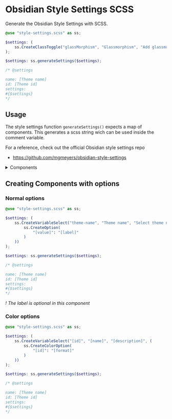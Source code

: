 # Obsidian Style Settings SCSS
Generate the Obsidian Style Settings with SCSS.

```scss
@use "style-settings.scss" as ss;

$settings: (
    ss.CreateClassToggle("glassMorphism", "Glassmorphism", "Add glassmorphism to your theme")
);

$settings: ss.generateSettings($settings);

/* @settings

name: [Theme name]
id: [Theme id]
settings:
#{$settings}
*/
```

## Usage
The style settings function `generateSettings()` expects a map of components. 
This generates a scss string wich can be used inside the comment variable.

For a reference, check out the official Obsidian style settings repo
- https://github.com/mgmeyers/obsidian-style-settings 

<details>
<summary>
Components
</summary>

## Components
### Heading
`CreateHeading($id, $title, $description, $level: 1, $collapsed: true)`
### Class Toggle
`CreateClassToggle($id, $title, $description)`
### Class Select
`CreateClassSelect($id, $title, $description, $default, $options, $allowEmpty: false)`
### Variable Text
`CreateVariableText($id, $title, $description, $default)`
### Variable Number
`CreateVariableNumber($id, $title, $description, $default, $format: px)`
### Variable Number Slider
`CreateVariableNumberSlider($id, $title, $description, $default, $min, $max, $step: 1, $format: px)`
### Variable Select
`CreateVariableSelect($id, $title, $description, $default, $options)`
### Variable Color
`CreateVariableColor($id, $title, $description, $default, $options, $opacity: false, $format: hex)`
</details>


## Creating Components with options
### Normal options
```scss
@use "style-settings.scss" as ss;

$settings: (
    ss.CreateVariableSelect("theme-name", "Theme name", "Select theme name", (
        ss.CreateOption(
            "[value]": "[label]"
        )
    ))
);

$settings: ss.generateSettings($settings);

/* @settings

name: [Theme name]
id: [Theme id]
settings:
#{$settings}
*/
```

*! The label is optional in this component*
### Color options
```scss
@use "style-settings.scss" as ss;

$settings: (
    ss.CreateVariableSelect("[id]", "[name]", "[description]", (
        ss.CreateColorOption(
            "[id]": "[format]"
        )
    ))
);

$settings: ss.generateSettings($settings);

/* @settings

name: [Theme name]
id: [Theme id]
settings:
#{$settings}
*/
```